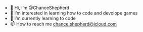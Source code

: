 - 👋 Hi, I’m @ChanceShepherd
- 👀 I’m interested in learning how to code and devolope games
- 🌱 I’m currently learning to code
- 📫 How to reach me chance.shepherd@icloud.com

<!---
ChanceShepherd/ChanceShepherd is a ✨ special ✨ repository because its `README.md` (this file) appears on your GitHub profile.
You can click the Preview link to take a look at your changes.
--->
